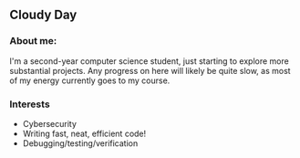 ## Cloudy Day

### About me:
I'm a second-year computer science student, just starting to explore more substantial projects. 
Any progress on here will likely be quite slow, as most of my energy currently goes to my course.

### Interests
- Cybersecurity
- Writing fast, neat, efficient code!
- Debugging/testing/verification
